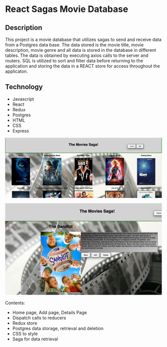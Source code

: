 # React Sagas Movie Database

## Description

This project is a movie database that utilizes sagas to send and receive data from a Postgres data base. The data stored is the movie title, movie description, movie genre and all data is stored in the database in different tables. The data is obtained by executing axios calls to the server and routers. SQL is utilized to sort and filter data before returning to the application and storing the data in a REACT store for access throughout the applicaton. 

## Technology
- Javascript
- React
- Redux
- Postgres
- HTML
- CSS
- Express

![MovieSagasHome](public/images/MovieSagaHome.png)

![MovieSagasDetails](public/images/MovieSageDetails.png)

Contents:
- Home page, Add page, Details Page
- Dispatch calls to reducers
- Redux store
- Postgres data storage, retrieval and deletion
- CSS to style
- Saga for data retrieval